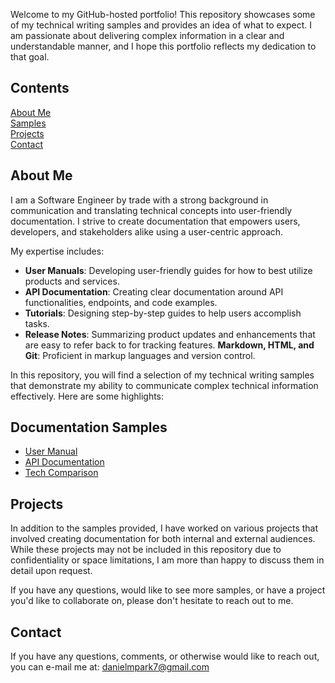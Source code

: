 Welcome to my GitHub-hosted portfolio! This repository showcases some of my technical writing samples and provides an idea of what to expect. I am passionate about delivering complex information in a clear and understandable manner, and I hope this portfolio reflects my dedication to that goal.

## Contents
[About Me](#about-me)\
[Samples](#samples)\
[Projects](#projects)\
[Contact](#contact)

## About Me
I am a Software Engineer by trade with a strong background in communication and translating technical concepts into user-friendly documentation. I strive to create documentation that empowers users, developers, and stakeholders alike using a user-centric approach.

My expertise includes:

* **User Manuals**: Developing user-friendly guides for how to best utilize products and services.
* **API Documentation**: Creating clear documentation around API functionalities, endpoints, and code examples.
* **Tutorials**: Designing step-by-step guides to help users accomplish tasks.
* **Release Notes**: Summarizing product updates and enhancements that are easy to refer back to for tracking features.
**Markdown, HTML, and Git**: Proficient in markup languages and version control.

In this repository, you will find a selection of my technical writing samples that demonstrate my ability to communicate complex technical information effectively. Here are some highlights:

## Documentation Samples
* [User Manual](manuals/)
* [API Documentation](api-docs/rest-api-docs.md)
* [Tech Comparison](tech/fargate-lambda-comparison.md)

## Projects
In addition to the samples provided, I have worked on various projects that involved creating documentation for both internal and external audiences. While these projects may not be included in this repository due to confidentiality or space limitations, I am more than happy to discuss them in detail upon request.

If you have any questions, would like to see more samples, or have a project you'd like to collaborate on, please don't hesitate to reach out to me.

## Contact
If you have any questions, comments, or otherwise would like to reach out, you can e-mail me at: danielmpark7@gmail.com
